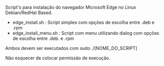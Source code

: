 Script's para instalação do navegador Microsoft Edge no Linux Debian/RedHat Based.

- edge_install.sh : Script simples com opções de escolha entre .deb e .rpm
- edge_install_menu.sh : Script com menu utilizando dialog com opções de escolha entre .deb. e .rpm

Ambos devem ser executados com sudo ./[NOME_DO_SCRIPT]

Não esquecer de colocar permissão de execução.
